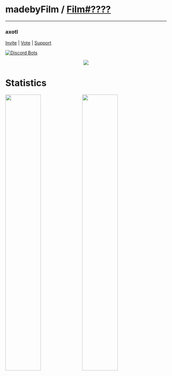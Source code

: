 # **madebyFilm** / [Film#????](https://discord.com/users/178341103139946497)
____________________
### **axotl**
[Invite](https://axotl.vera-bot.xyz/) | [Vote](https://top.gg/bot/880965439100952626/vote) | [Support](https://axotl.vera-bot.xyz/support)

[![Discord Bots](https://top.gg/api/widget/880965439100952626.svg)](https://top.gg/bot/880965439100952626)


<p align="center">
  <a href="https://github.com/madebyFilm">
    <img src="https://discord.c99.nl/widget/theme-4/178341103139946497.png"/>
  </a>
</p>
  
# Statistics
<img align="left" width="47%" src="https://github-readme-stats.vercel.app/api?username=madebyFilm&show_icons=true&theme=dark" />
<img align="left" width="47%" src="https://github-readme-stats.vercel.app/api/top-langs/?username=madebyFilm&theme=dark" />
